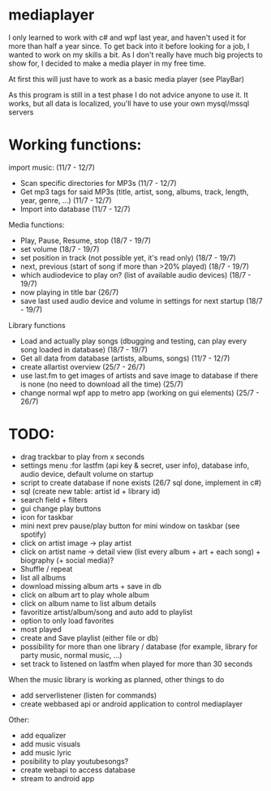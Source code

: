 # mediaplayer

I only learned to work with c# and wpf last year, and haven't used it for more than half a year since.
To get back into it before looking for a job, I wanted to work on my skills a bit.
As I don't really have much big projects to show for, I decided to make a media player in my free time.

At first this will just have to work as a basic media player
(see PlayBar)

As this program is still in a test phase I do not advice anyone to use it. It works, but all data is localized, you'll have to use your own mysql/mssql servers

# Working functions:
import music: (11/7 - 12/7)
+ Scan specific directories for MP3s (11/7 - 12/7)
+ Get mp3 tags for said MP3s (title, artist, song, albums, track, length, year, genre, ...) (11/7 - 12/7)
+ Import into database (11/7 - 12/7)

Media functions:
+ Play, Pause, Resume, stop (18/7 - 19/7)
+ set volume (18/7 - 19/7)
+ set position in track (not possible yet, it's read only) (18/7 - 19/7)
+ next, previous (start of song if more than >20% played) (18/7 - 19/7)
+ which audiodevice to play on? (list of available audio devices) (18/7 - 19/7)
+ now playing in title bar (26/7)
+ save last used audio device and volume in settings for next startup (18/7 - 19/7)

Library functions
+ Load and actually play songs (dbugging and testing, can play every song loaded in database) (18/7 - 19/7)
+ Get all data from database (artists, albums, songs) (11/7 - 12/7)
+ create allartist overview (25/7 - 26/7)
+ use last.fm to get images of artists and save image to database if there is none (no need to download all the time) (25/7)
+ change normal wpf app to metro app (working on gui elements) (25/7 - 26/7)




# TODO:
+ drag trackbar to play from x seconds
+ settings menu :for lastfm (api key & secret, user info), database info, audio device, default volume on startup
+ script to create database if none exists (26/7 sql done, implement in c#)
+ sql (create new table: artist id + library id)
+ search field + filters
+ gui change play buttons
+ icon for taskbar
+ mini next prev pause/play button for mini window on taskbar (see spotify)
+ click on artist image -> play artist
+ click on artist name -> detail view (list every album + art + each song) + biography (+ social media)?
+ Shuffle / repeat
+ list all albums
+ download missing album arts + save in db
+ click on album art to play whole album
+ click on album name to list album details
+ favoritize artist/album/song and auto add to playlist
+ option to only load favorites
+ most played
+ create and Save playlist (either file or db)
+ possibility for more than one library / database (for example, library for party music, normal music, ...)
+ set track to listened on lastfm when played for more than 30 seconds

When the music library is working as planned, other things to do
+ add serverlistener (listen for commands)
+ create webbased api or android application to control mediaplayer

Other: 
+ add equalizer
+ add music visuals
+ add music lyric
+ posibility to play youtubesongs?
+ create webapi to access database
+ stream to android app
